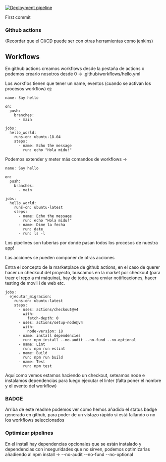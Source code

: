 [![Deployment pipeline](https://github.com/andresito1969/ci-cd/actions/workflows/pipeline.yml/badge.svg)](https://github.com/andresito1969/ci-cd/actions/workflows/pipeline.yml)

First commit
### Github actions
(Recordar que el CI/CD puede ser con otras herramientas como jenkins)

## Workflows

En github actions creamos workflows desde la pestaña de actions o podemos crearlo nosotros desde 0 -> .github/workflows/hello.yml

Los workflos tienen que tener un name, eventos (cuando se activan los procesos workflow) ej:
```
name: Say hello

on:
  push:
    branches:
      - main

jobs:
  hello_world:
    runs-on: ubuntu-18.04
    steps:
      - name: Echo the message
        run: echo "Hola midu!"
```

Podemos extender y meter más comandos de workflows ->
```
name: Say hello

on:
  push:
    branches:
      - main

jobs:
  hello_world:
    runs-on: ubuntu-latest
    steps:
      - name: Echo the message
        run: echo "Hola midu!"
      - name: Dime la fecha
        run: date
      - run: ls -l
```


Los pipelines son tuberías por donde pasan todos los procesos de nuestra app!

Las acciones se pueden componer de otras acciones

Entra el concepto de la marketplace de github actions, en el caso de querer hacer un checkout del proyecto, buscamos en la market
por checkout (para traer el repo a mi máquina), hay de todo, para enviar notificaciones, hacer testing de movil i de web etc.



```
jobs:
  ejecutar_migracion:
    runs-on: ubuntu-latest
    steps:
      - uses: actions/checkout@v4
        with:
          fetch-depth: 0
      - uses: actions/setup-node@v4
        with:
          node-version: 18
      - name: install dependencies
        run: npm install --no-audit --no-fund --no-optional
      - name: Lint
        run: npm run eslint
      - name: Build
        run: npm run build
      - name: Test
        run: npm test
```

Aquí como vemos estamos haciendo un checkout, seteamos node e instalamos dependencias para luego ejecutar el linter
(falta poner el nombre y el evento del workflow)

### BADGE
Arriba de este readme podemos ver como hemos añadido el status badge generado en github, para poder de un vistazo rápido si está fallando o no los workflows seleccionados

### Optimizar pipelines
En el install hay dependencias opcionales que se están instalado y dependencias con inseguridades que no sirven, podemos optimizarlas añadiendo al npm install ->
--no-audit --no-fund --no-optional